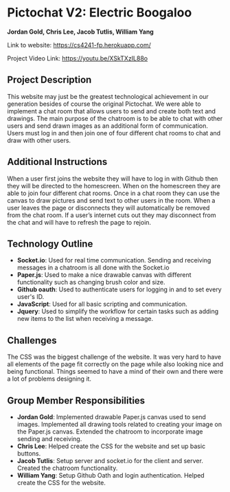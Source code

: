 # Pictochat V2: Electric Boogaloo

**Jordan Gold, Chris Lee, Jacob Tutlis, William Yang**

Link to website: https://cs4241-fp.herokuapp.com/  

Project Video Link: https://youtu.be/XSkTXzIL88o 

## Project Description

This website may just be the greatest technological achievement in our generation besides of course the original Pictochat. We were able to implement a chat room that allows users to send and create both text and drawings. The main purpose of the chatroom is to be able to chat with other users and send drawn images as an additional form of communication. Users must log in and then join one of four different chat rooms to chat and draw with other users.  

## Additional Instructions

When a user first joins the website they will have to log in with Github then they will be directed to the homescreen. When on the homescreen they are able to join four different chat rooms. Once in a chat room they can use the canvas to draw pictures and send text to other users in the room. When a user leaves the page or disconnects they will automatically be removed from the chat room. If a user’s internet cuts out they may disconnect from the chat and will have to refresh the page to rejoin.  

## Technology Outline

- **Socket.io**: Used for real time communication. Sending and receiving messages in a chatroom is all done with the Socket.io
- **Paper.js**: Used to make a nice drawable canvas with different functionality such as changing brush color and size.
- **Github oauth**: Used to authenticate users for logging in and to set every user's ID.
- **JavaScript**: Used for all basic scripting and communication.
- **Jquery**: Used to simplify the workflow for certain tasks such as adding new items to the list when receiving a message.
 
## Challenges

The CSS was the biggest challenge of the website. It was very hard to have all elements of the page fit correctly on the page while also looking nice and being functional. Things seemed to have a mind of their own and there were a lot of problems designing it.  

## Group Member Responsibilities

- **Jordan Gold**: Implemented drawable Paper.js canvas used to send images. Implemented all drawing tools related to creating your image on the Paper.js canvas. Extended the chatroom to incorporate image sending and receiving.
- **Chris Lee**: Helped create the CSS for the website and set up basic buttons.
- **Jacob Tutlis**: Setup server and socket.io for the client and server. Created the chatroom functionality.
- **William Yang**: Setup Github Oath and login authentication. Helped create the CSS for the website.
